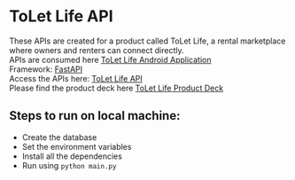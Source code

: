 # ToLet Life API


These APIs are created for a product called ToLet Life, a rental marketplace where owners and renters can connect directly.
<br/>APIs are consumed here [ToLet Life Android Application](https://github.com/sudotracker/ToLetLife)
<br/>Framework: [FastAPI](https://fastapi.tiangolo.com/)
<br/> Access the APIs here: [ToLet Life API](http://194.195.117.131/docs)
<br/> Please find the product deck here [ToLet Life Product Deck](https://sudotracker.github.io/toletlifedeck.html)
## Steps to run on local machine:
* Create the database
* Set the environment variables
* Install all the dependencies
* Run using ```python main.py```

